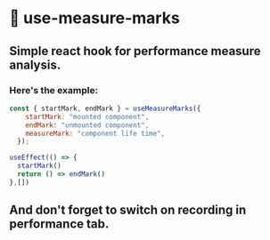 # 📐 use-measure-marks
## Simple react hook for performance measure analysis.


### Here's the example:

```jsx
const { startMark, endMark } = useMeasureMarks({
    startMark: "mounted component",
    endMark: "unmounted component",
    measureMark: "component life time",
  });

useEffect(() => {
  startMark()
  return () => endMark()
},[])

```

## And don't forget to switch on recording in performance tab.